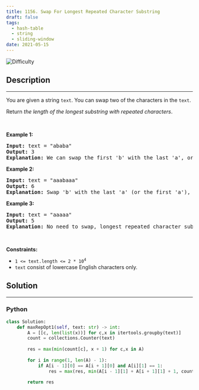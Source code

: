```yaml
---
title: 1156. Swap For Longest Repeated Character Substring
draft: false
tags: 
  - hash-table
  - string
  - sliding-window
date: 2021-05-15
---
```


![Difficulty](https://img.shields.io/badge/Difficulty-Medium-blue.svg)

## Description

---
<p>You are given a string <code>text</code>. You can swap two of the characters in the <code>text</code>.</p>

<p>Return <em>the length of the longest substring with repeated characters</em>.</p>

<p>&nbsp;</p>
<p><strong class="example">Example 1:</strong></p>

<pre>
<strong>Input:</strong> text = &quot;ababa&quot;
<strong>Output:</strong> 3
<strong>Explanation:</strong> We can swap the first &#39;b&#39; with the last &#39;a&#39;, or the last &#39;b&#39; with the first &#39;a&#39;. Then, the longest repeated character substring is &quot;aaa&quot; with length 3.
</pre>

<p><strong class="example">Example 2:</strong></p>

<pre>
<strong>Input:</strong> text = &quot;aaabaaa&quot;
<strong>Output:</strong> 6
<strong>Explanation:</strong> Swap &#39;b&#39; with the last &#39;a&#39; (or the first &#39;a&#39;), and we get longest repeated character substring &quot;aaaaaa&quot; with length 6.
</pre>

<p><strong class="example">Example 3:</strong></p>

<pre>
<strong>Input:</strong> text = &quot;aaaaa&quot;
<strong>Output:</strong> 5
<strong>Explanation:</strong> No need to swap, longest repeated character substring is &quot;aaaaa&quot; with length is 5.
</pre>

<p>&nbsp;</p>
<p><strong>Constraints:</strong></p>

<ul>
	<li><code>1 &lt;= text.length &lt;= 2 * 10<sup>4</sup></code></li>
	<li><code>text</code> consist of lowercase English characters only.</li>
</ul>


## Solution

---
### Python
``` py title='swap-for-longest-repeated-character-substring'
class Solution:
    def maxRepOpt1(self, text: str) -> int:
        A = [[c, len(list(x))] for c,x in itertools.groupby(text)]
        count = collections.Counter(text)
        
        res = max(min(count[c], x + 1) for c,x in A)
        
        for i in range(1, len(A) - 1):
            if A[i - 1][0] == A[i + 1][0] and A[i][1] == 1:
                res = max(res, min(A[i - 1][1] + A[i + 1][1] + 1, count[A[i - 1][0]]))
        
        return res

```

